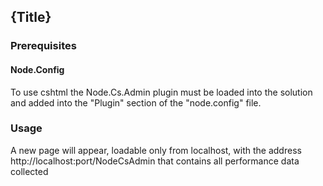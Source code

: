 <!--settings(
title=Admin Plugin
description=Node.Cs.Admin, Entity Framework Plugin.
)-->

## {Title}

### Prerequisites

#### Node.Config

To use cshtml the Node.Cs.Admin plugin must be loaded into the solution and
added into the "Plugin" section of the "node.config" file.

### Usage

A new page will appear, loadable only from localhost, with the address http://localhost:port/NodeCsAdmin that contains all performance data collected